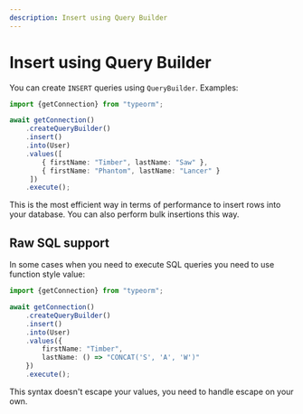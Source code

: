 ```yaml
---
description: Insert using Query Builder
---
```


# Insert using Query Builder

You can create `INSERT` queries using `QueryBuilder`. Examples:

```typescript
import {getConnection} from "typeorm";

await getConnection()
    .createQueryBuilder()
    .insert()
    .into(User)
    .values([
        { firstName: "Timber", lastName: "Saw" }, 
        { firstName: "Phantom", lastName: "Lancer" }
     ])
    .execute();
```

This is the most efficient way in terms of performance to insert rows into your database. You can also perform bulk insertions this way.

## Raw SQL support

In some cases when you need to execute SQL queries you need to use function style value:

```typescript
import {getConnection} from "typeorm";

await getConnection()
    .createQueryBuilder()
    .insert()
    .into(User)
    .values({ 
        firstName: "Timber", 
        lastName: () => "CONCAT('S', 'A', 'W')"
    })
    .execute();
```

This syntax doesn't escape your values, you need to handle escape on your own.

